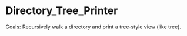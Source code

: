 # Directory_Tree_Printer
Goals: Recursively walk a directory and print a tree‑style view (like tree).
